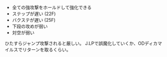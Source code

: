 - 全ての強攻撃をホールドして強化できる
- ステップが遅い (22F)
- バクステが遅い (25F)
- 下段の攻めが弱い
- 対空が弱い

ひたすらジャンプ攻撃されると厳しい。
J.LPで誤魔化していくか、ODディカマイルスでリターンを取るくらい。
